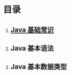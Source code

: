 # **目录**

1. ## [Java 基础常识](https://github.com/afosne/JAVA/blob/main/java/Java%E5%9F%BA%E7%A1%80/JAVA%E5%9F%BA%E7%A1%80%E5%B8%B8%E8%AF%86.md)

2. ## Java 基本语法

3. ## Java 基本数据类型
